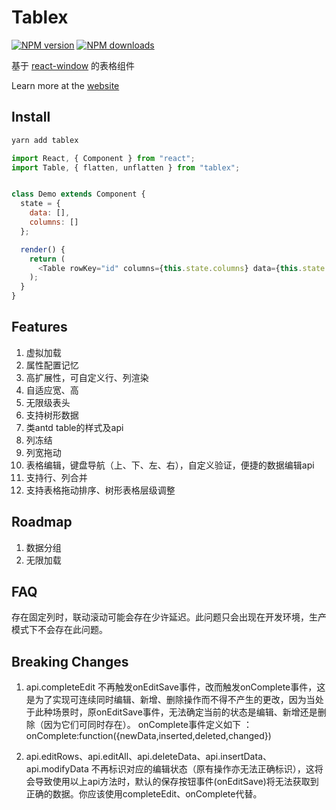 # Tablex

[![NPM version](https://img.shields.io/npm/v/tablex.svg?style=flat)](https://npmjs.org/package/tablex) [![NPM downloads](http://img.shields.io/npm/dm/tablex.svg?style=flat)](http://npmjs.com/package/tablex)

基于 [react-window](https://github.com/bvaughn/react-window) 的表格组件

Learn more at the [website](https://nexxluo.github.io/tablex)


## Install

```powershell
yarn add tablex
```

```javascript
import React, { Component } from "react";
import Table, { flatten, unflatten } from "tablex";


class Demo extends Component {
  state = {
    data: [],
    columns: []
  };

  render() {
    return (
      <Table rowKey="id" columns={this.state.columns} data={this.state.data} />
    );
  }
}
```

## Features

1. 虚拟加载
2. 属性配置记忆
3. 高扩展性，可自定义行、列渲染
3. 自适应宽、高
4. 无限级表头
5. 支持树形数据 
7. 类antd table的样式及api
8. 列冻结
9. 列宽拖动
10. 表格编辑，键盘导航（上、下、左、右），自定义验证，便捷的数据编辑api
11. 支持行、列合并
12. 支持表格拖动排序、树形表格层级调整
 
## Roadmap

1. 数据分组
2. 无限加载


## FAQ

存在固定列时，联动滚动可能会存在少许延迟。此问题只会出现在开发环境，生产模式下不会存在此问题。
 

 ## Breaking Changes

 1. api.completeEdit 不再触发onEditSave事件，改而触发onComplete事件，这是为了实现可连续同时编辑、新增、删除操作而不得不产生的更改，因为当处于此种场景时，原onEditSave事件，无法确定当前的状态是编辑、新增还是删除（因为它们可同时存在）。
    onComplete事件定义如下 ：onComplete:function({newData,inserted,deleted,changed})

 2. api.editRows、api.editAll、api.deleteData、api.insertData、api.modifyData 不再标识对应的编辑状态（原有操作亦无法正确标识），这将会导致使用以上api方法时，默认的保存按钮事件(onEditSave)将无法获取到正确的数据。你应该使用completeEdit、onComplete代替。